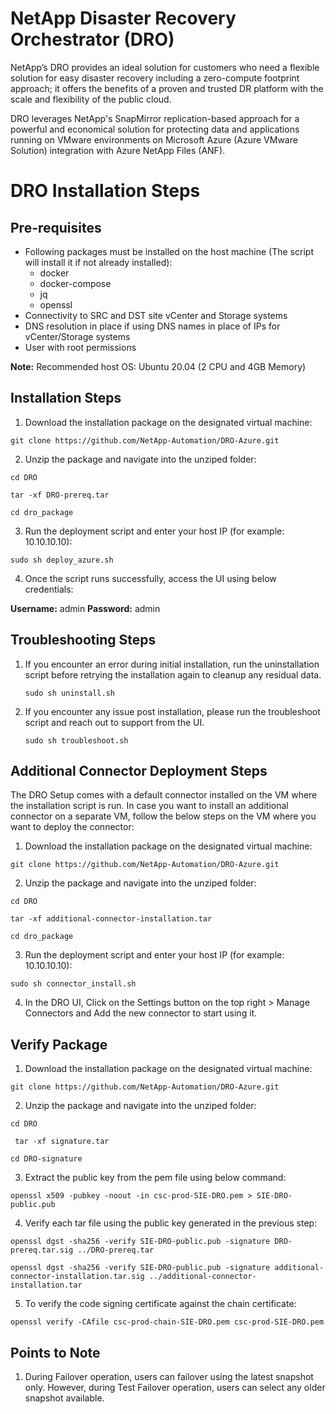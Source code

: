 # NetApp Disaster Recovery Orchestrator (DRO)

NetApp’s DRO provides an ideal solution for customers who need a flexible solution for easy disaster recovery including a zero-compute footprint approach; it offers the benefits of a proven and trusted DR platform with the scale and flexibility of the public cloud. 

DRO leverages NetApp's SnapMirror replication-based approach for a powerful and economical solution for protecting data and applications running on VMware environments on Microsoft Azure (Azure VMware Solution) integration with Azure NetApp Files (ANF).

# DRO Installation Steps

## Pre-requisites

- Following packages must be installed on the host machine (The script will install it if not already installed):
  - docker
  - docker-compose
  - jq
  - openssl
-	Connectivity to SRC and DST site vCenter and Storage systems
-	DNS resolution in place if using DNS names in place of IPs for vCenter/Storage systems
-	User with root permissions

**Note:** Recommended host OS: Ubuntu 20.04 (2 CPU and 4GB Memory)

## Installation Steps

1. Download the installation package on the designated virtual machine:

``` git clone https://github.com/NetApp-Automation/DRO-Azure.git ```

2. Unzip the package and navigate into the unziped folder:

``` cd DRO ```

``` tar -xf DRO-prereq.tar ```

``` cd dro_package ```

3. Run the deployment script and enter your host IP (for example: 10.10.10.10):

``` sudo sh deploy_azure.sh ```

4. Once the script runs successfully, access the UI using below credentials:

**Username:** admin
**Password:** admin

## Troubleshooting Steps

1. If you encounter an error during initial installation, run the uninstallation script before retrying the installation again to cleanup any residual data. 
    
    ``` sudo sh uninstall.sh ```
  
2. If you encounter any issue post installation, please run the troubleshoot script and reach out to support from the UI.

    ``` sudo sh troubleshoot.sh ```

## Additional Connector Deployment Steps

The DRO Setup comes with a default connector installed on the VM where the installation script is run. In case you want to install an additional connector on a separate VM, follow the below steps on the VM where you want to deploy the connector:

1. Download the installation package on the designated virtual machine:
   
``` git clone https://github.com/NetApp-Automation/DRO-Azure.git ```

2. Unzip the package and navigate into the unziped folder:
   
``` cd DRO ```

``` tar -xf additional-connector-installation.tar ```

``` cd dro_package ```

3. Run the deployment script and enter your host IP (for example: 10.10.10.10):

``` sudo sh connector_install.sh ```

4. In the DRO UI, Click on the Settings button on the top right > Manage Connectors and Add the new connector to start using it.


## Verify Package

1. Download the installation package on the designated virtual machine:
   
``` git clone https://github.com/NetApp-Automation/DRO-Azure.git ```

2. Unzip the package and navigate into the unziped folder:
   
``` cd DRO ```

``` tar -xf signature.tar```

``` cd DRO-signature ```

3. Extract the public key from the pem file using below command:

``` openssl x509 -pubkey -noout -in csc-prod-SIE-DRO.pem > SIE-DRO-public.pub ```

4. Verify each tar file using the public key generated in the previous step:

``` openssl dgst -sha256 -verify SIE-DRO-public.pub -signature DRO-prereq.tar.sig ../DRO-prereq.tar ```

``` openssl dgst -sha256 -verify SIE-DRO-public.pub -signature additional-connector-installation.tar.sig ../additional-connector-installation.tar ```

5. To verify the code signing certificate against the chain certificate:

``` openssl verify -CAfile csc-prod-chain-SIE-DRO.pem csc-prod-SIE-DRO.pem ```


## Points to Note

1. During Failover operation, users can failover using the latest snapshot only. However, during Test Failover operation, users can select any older snapshot available.